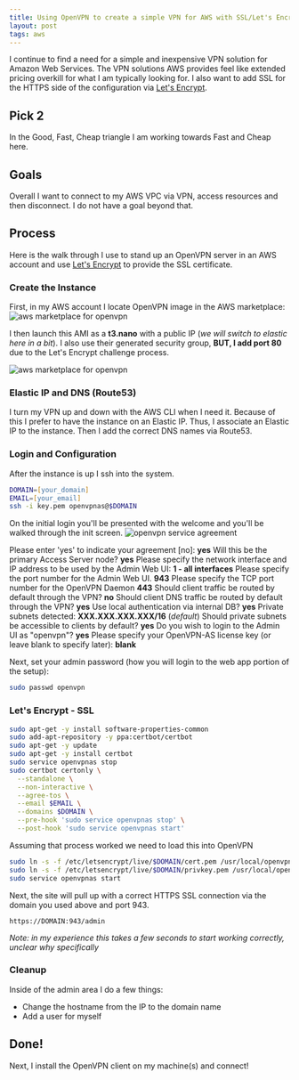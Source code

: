 ```yaml
---
title: Using OpenVPN to create a simple VPN for AWS with SSL/Let's Encrypt
layout: post
tags: aws
---
```


I continue to find a need for a simple and inexpensive VPN solution for Amazon Web Services.  The VPN solutions AWS provides feel like extended pricing overkill for what I am typically looking for.  I also want to add SSL for the HTTPS side of the configuration via [Let's Encrypt](https://letsencrypt.org/).

## Pick 2

In the Good, Fast, Cheap triangle I am working towards Fast and Cheap here.

## Goals

Overall I want to connect to my AWS VPC via VPN, access resources and then disconnect.  I do not have a goal beyond that.

## Process

Here is the walk through I use to stand up an OpenVPN server in an AWS account and use [Let's Encrypt](https://letsencrypt.org/) to provide the SSL certificate.

### Create the Instance

First, in my AWS account I locate OpenVPN image in the AWS marketplace:
![aws marketplace for openvpn](/images/openvpn-marketplace.png)

I then launch this AMI as a **t3.nano** with a public IP (*we will switch to elastic here in a bit*).  I also use their generated security group, **BUT, I add port 80** due to the Let's Encrypt challenge process.

![aws marketplace for openvpn](/images/openvpn-security-group.png)

### Elastic IP and DNS (Route53)

I turn my VPN up and down with the AWS CLI when I need it.  Because of this I prefer to have the instance on an Elastic IP.  Thus, I associate an Elastic IP to the instance.  Then I add the correct DNS names via Route53.

### Login and Configuration

After the instance is up I ssh into the system.

```zsh
DOMAIN=[your_domain]
EMAIL=[your_email]
ssh -i key.pem openvpnas@$DOMAIN
```

On the initial login you'll be presented with the welcome and you'll be walked through the init screen.
![openvpn service agreement](/images/openvpn-agreement-terminal.png)

Please enter 'yes' to indicate your agreement [no]: **yes**
Will this be the primary Access Server node? **yes**
Please specify the network interface and IP address to be used by the Admin Web UI: **1 - all interfaces**
Please specify the port number for the Admin Web UI.  **943**
Please specify the TCP port number for the OpenVPN Daemon  **443**
Should client traffic be routed by default through the VPN?  **no**
Should client DNS traffic be routed by default through the VPN? **yes**
Use local authentication via internal DB? **yes**
Private subnets detected: **XXX.XXX.XXX.XXX/16** (*default*)
Should private subnets be accessible to clients by default? **yes**
Do you wish to login to the Admin UI as "openvpn"? **yes**
Please specify your OpenVPN-AS license key (or leave blank to specify later): **blank**

Next, set your admin password (how you will login to the web app portion of the setup):
```zsh
sudo passwd openvpn
```

### Let's Encrypt - SSL

```zsh
sudo apt-get -y install software-properties-common
sudo add-apt-repository -y ppa:certbot/certbot
sudo apt-get -y update
sudo apt-get -y install certbot
sudo service openvpnas stop
sudo certbot certonly \
  --standalone \
  --non-interactive \
  --agree-tos \
  --email $EMAIL \
  --domains $DOMAIN \
  --pre-hook 'sudo service openvpnas stop' \
  --post-hook 'sudo service openvpnas start'
```

Assuming that process worked we need to load this into OpenVPN
```zsh
sudo ln -s -f /etc/letsencrypt/live/$DOMAIN/cert.pem /usr/local/openvpn_as/etc/web-ssl/server.crt
sudo ln -s -f /etc/letsencrypt/live/$DOMAIN/privkey.pem /usr/local/openvpn_as/etc/web-ssl/server.key
sudo service openvpnas start
```

Next, the site will pull up with a correct HTTPS SSL connection via the domain you used above and port 943.

```
https://DOMAIN:943/admin
```

*Note: in my experience this takes a few seconds to start working correctly, unclear why specifically*


### Cleanup

Inside of the admin area I do a few things:
+ Change the hostname from the IP to the domain name 
+ Add a user for myself

## Done!

Next, I install the OpenVPN client on my machine(s) and connect!